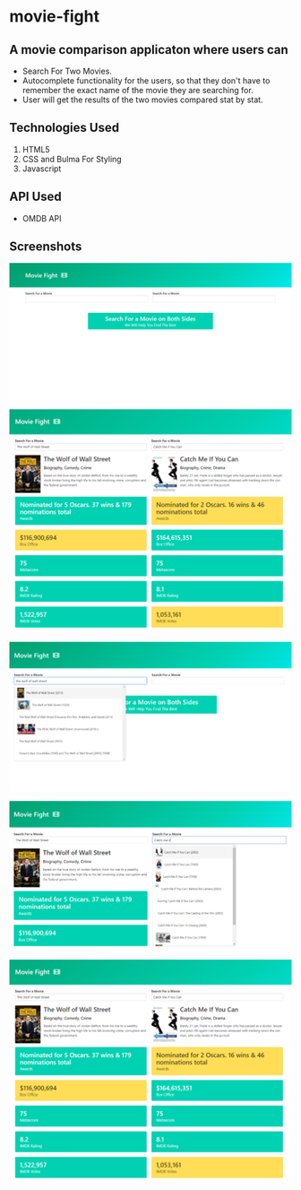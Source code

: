 # movie-fight

## A movie comparison applicaton where users can
- Search For Two Movies.
- Autocomplete functionality for the users, so that they don't have to remember the exact name of the movie they are searching for.
- User will get the results of the two movies compared stat by stat.

## Technologies Used
1. HTML5
2. CSS and Bulma For Styling
3. Javascript

## API Used
- OMDB API

## Screenshots
![Alt text](image.png)


![Alt text](image-1.png)


![Alt text](image-2.png)


![Alt text](image-3.png)


![Alt text](image-1.png)